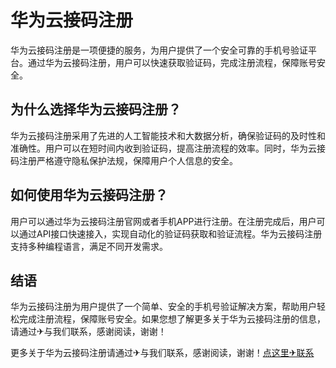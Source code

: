 # 华为云接码注册

华为云接码注册是一项便捷的服务，为用户提供了一个安全可靠的手机号验证平台。通过华为云接码注册，用户可以快速获取验证码，完成注册流程，保障账号安全。

## 为什么选择华为云接码注册？

华为云接码注册采用了先进的人工智能技术和大数据分析，确保验证码的及时性和准确性。用户可以在短时间内收到验证码，提高注册流程的效率。同时，华为云接码注册严格遵守隐私保护法规，保障用户个人信息的安全。

## 如何使用华为云接码注册？

用户可以通过华为云接码注册官网或者手机APP进行注册。在注册完成后，用户可以通过API接口快速接入，实现自动化的验证码获取和验证流程。华为云接码注册支持多种编程语言，满足不同开发需求。

## 结语

华为云接码注册为用户提供了一个简单、安全的手机号验证解决方案，帮助用户轻松完成注册流程，保障账号安全。如果您想了解更多关于华为云接码注册的信息，请通过✈与我们联系，感谢阅读，谢谢！

更多关于华为云接码注册请通过✈与我们联系，感谢阅读，谢谢！[点这里✈联系](https://a.k02.cc)